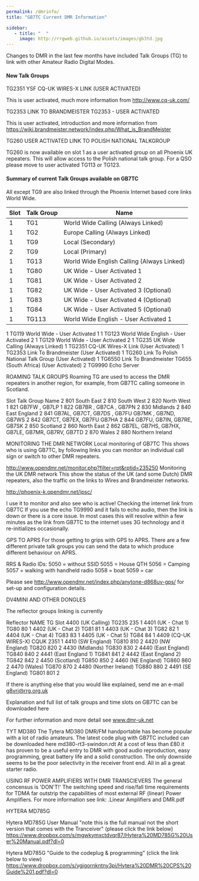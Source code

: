 ```yaml
---
permalink: /dmrinfo/
title: "GB7TC Current DMR Information"

sidebar:
   - title: "  "
     image: http://rrgweb.github.io/assets/images/gb3td.jpg
---
```


Changes to DMR in the last few months have included Talk Groups (TG) to link with other Amateur Radio Digital Modes.

#### New Talk Groups

TG2351 YSF CQ-UK WIRES-X LINK (USER ACTIVATED)

This is user activated, much more information from http://www.cq-uk.com/

TG2353 LINK TO BRANDMEISTER TG2353 - USER ACTIVATED

This is user activated, introduction and more information from https://wiki.brandmeister.network/index.php/What_is_BrandMeister

TG260  USER ACTIVATED LINK TO POLISH NATIONAL TALKGROUP

TG260 is now available on slot 1 as a user activated group on all Phoenix UK repeaters. This will allow access to the Polish national talk group. For a QSO please move to user activated TG113 or TG123.
  
#### Summary of current Talk Groups available on GB7TC

All except TG9 are also linked through the Phoenix Internet based core links World Wide.

| Slot | Talk Group | Name |
|------|------------|------|
|1|TG1|World Wide Calling (Always Linked)|
|1|TG2|Europe Calling (Always Linked)|
|1|TG9|Local (Secondary)|
|2|TG9|Local (Primary)|
|1|TG13|World Wide English Calling (Always Linked)|
|1|TG80|UK Wide - User Activated 1|
|1|TG81|UK Wide - User Activated 2|
|1|TG82|UK Wide - User Activated 3 (Optional)|
|1|TG83|UK Wide - User Activated 4 (Optional)|
|1|TG84|UK Wide - User Activated 5 (Optional)|
|1|TG113|World Wide English - User Activated 1|
1
TG119
World Wide - User Activated 1
1
TG123
World Wide English - User Activated 2
1
TG129
World Wide - User Activated 2
1
TG235
UK Wide Calling (Always Linked)
1
TG2351
CQ-UK Wires-X Link (User Activated)
1
TG2353
Link To Brandmeister (User Activated)
1
TG260
Link To Polish National Talk Group (User Activated)
1
TG6550
Link To Brandmeister TG655 (South Africa) (User Activated)
2
TG9990
Echo Server

ROAMING TALK GROUPS
Roaming TG are used to access the DMR repeaters in another region, for example, from GB7TC calling someone in Scotland.

Slot
Talk Group
Name
2
801
South East
2
810
South West
2
820
North West
1
821
GB7FW , GB7LP
1
822
GB7BR , GB7CA , GB7PN
2
830
Midlands
2
840
East England
2
841
GB7AL, GB7CT, GB7DS , GB7FU GB7MK , GB7ND, GB7WS
2
842
GB7CT, GB7EX, GB7FU GB7HA
2
844
GB7FU, GB7IN, GB7RE, GB7SK
2
850
Scotland
2
860
North East
2
862
GB7EL, GB7HS, GB7HX, GB7LE, GB7MR, GB7RV, GB7TD
2
870
Wales
2
880
Northern Ireland

MONITORING THE DMR NETWORK
Local monitoring of GB7TC
This shows who is using GB7TC, by following links you can monitor an individual call sign or switch to other DMR repeaters.

http://www.opendmr.net/monitor.php?filter=rpt&rptid=235250
Monitoring the UK DMR network
This show the status of the UK (and some Dutch) DMR repeaters, also the traffic on the links to Wires and Brandmeister networks.

http://phoenix-k.opendmr.net/ipsc/

I use it to monitor and also see who is active!
Checking the internet link from GB7TC
If you use the echo TG9990 and it fails to echo audio, then the link is down or there is a core issue. In most cases this will resolve within a few minutes as the link from GB7TC to the internet uses 3G technology and it re-initializes occasionally.

GPS TO APRS
For those getting to grips with GPS to APRS. There are a few different private talk groups you can send the data to which produce different behaviour on APRS.

RRS & Radio IDs:
5050 = without SSID
5055 = House QTH
5056 = Camping
5057 = walking with handheld radio
5058 = boat
5059 = car

Please see http://www.opendmr.net/index.php/anytone-d868uv-gps/ for set-up and configuration details.

DV4MINI AND OTHER DONGLES

The reflector groups linking is currently

Reflector
NAME
TG
Slot
4400 (UK Calling)
TG235
235
1
4401 (UK - Chat 1)
TG80
80
1
4402 (UK - Chat 2)
TG81
81
1
4403 (UK - Chat 3)
TG82
82
1
4404 (UK - Chat 4)
TG83
83
1
4405 (UK - Chat 5)
TG84
84
1
4409 (CQ-UK WIRES-X)
CQUK
2351
1
4410 (SW England)
TG810
810
2
4420 (NW England)
TG820
820
2
4430 (Midlands)
TG830
830
2
4440 (East England)
TG840
840
2
4441 (East England 1)
TG841
841
2
4442 (East England 2)
TG842
842
2
4450 (Scotland)
TG850
850
2
4460 (NE England)
TG860
860
2
4470 (Wales)
TG870
870
2
4480 (Norther Ireland)
TG880
880
2
4491 (SE England)
TG801
801
2

If there is anything else that you would like explained, send me an e-mail g8vri@rrg.org.uk

Explanation  and full list of talk groups and time slots on GB7TC can be downloaded here

For further information and more detail see www.dmr-uk.net

TYT MD380
The Tytera MD380 DMR/FM handportable has become popular with a lot of radio amateurs. The latest code plug with GB7TC included can be downloaded here md380-rt3-swindon.rdt
At a cost of less than £80 it has proven to be a useful entry to DMR with good audio reproduction, easy programming, great battery life and a solid construction. The only downside seems to be the poor selectivity in the receiver front end. All in all a great starter radio.

USING RF POWER AMPLIFIERS WITH DMR TRANSCIEVERS
The general concensus is 'DON'T!' The switching speed and rise/fall time requirements for TDMA far outstrip the capabilities of most external RF (linear) Power Amplifiers. For more information see link: .Linear Amplifiers and DMR.pdf

HYTERA MD785G

Hytera MD785G User Manual "note this is the full manual not the short version that comes with the Tranceiver" (please click the link below)
https://www.dropbox.com/s/mgwkymxctdvqr87/Hytera%20MD785G%20User%20Manual.pdf?dl=0

Hytera MD785G  "Guide to the codeplug & programming" (click the link below to view)
https://www.dropbox.com/s/ygjgornkntny3pi/Hytera%20DMR%20CPS%20Guide%201.pdf?dl=0

